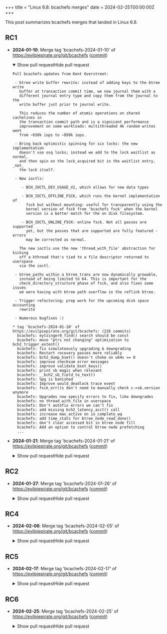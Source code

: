 +++
title = "Linux 6.8: bcachefs merges"
date = 2024-02-25T00:00:00Z
+++

This post summarizes bcachefs merges that landed in Linux 6.8.

## RC1

- **2024-01-10**: Merge tag 'bcachefs-2024-01-10' of https://evilpiepirate.org/git/bcachefs ([commit](https://git.kernel.org/torvalds/c/999a36b52b1b11b2ca0590756e4f8cf21f2d9182))
  <details open>
  <summary><span class="summary-closed-label">Show pull request</span><span class="summary-open-label">Hide pull request</span></summary>

  ```text
  Pull bcachefs updates from Kent Overstreet:
  
   - btree write buffer rewrite: instead of adding keys to the btree write
     buffer at transaction commit time, we now journal them with a
     different journal entry type and copy them from the journal to the
     write buffer just prior to journal write.
  
     This reduces the number of atomic operations on shared cachelines in
     the transaction commit path and is a signicant performance
     improvement on some workloads: multithreaded 4k random writes went
     from ~650k iops to ~850k iops.
  
   - Bring back optimistic spinning for six locks: the new implementation
     doesn't use osq locks; instead we add to the lock waitlist as normal,
     and then spin on the lock_acquired bit in the waitlist entry, _not_
     the lock itself.
  
   - New ioctls:
  
      - BCH_IOCTL_DEV_USAGE_V2, which allows for new data types
  
      - BCH_IOCTL_OFFLINE_FSCK, which runs the kernel implementation of
        fsck but without mounting: useful for transparently using the
        kernel version of fsck from 'bcachefs fsck' when the kernel
        version is a better match for the on disk filesystem.
  
      - BCH_IOCTL_ONLINE_FSCK: online fsck. Not all passes are supported
        yet, but the passes that are supported are fully featured - errors
        may be corrected as normal.
  
     The new ioctls use the new 'thread_with_file' abstraction for kicking
     off a kthread that's tied to a file descriptor returned to userspace
     via the ioctl.
  
   - btree_paths within a btree_trans are now dynamically growable,
     instead of being limited to 64. This is important for the
     check_directory_structure phase of fsck, and also fixes some issues
     we were having with btree path overflow in the reflink btree.
  
   - Trigger refactoring; prep work for the upcoming disk space accounting
     rewrite
  
   - Numerous bugfixes :)
  
  * tag 'bcachefs-2024-01-10' of https://evilpiepirate.org/git/bcachefs: (226 commits)
    bcachefs: eytzinger0_find() search should be const
    bcachefs: move "ptrs not changing" optimization to bch2_trigger_extent()
    bcachefs: fix simulateously upgrading & downgrading
    bcachefs: Restart recovery passes more reliably
    bcachefs: bch2_dump_bset() doesn't choke on u64s == 0
    bcachefs: improve checksum error messages
    bcachefs: improve validate_bset_keys()
    bcachefs: print sb magic when relevant
    bcachefs: __bch2_sb_field_to_text()
    bcachefs: %pg is banished
    bcachefs: Improve would_deadlock trace event
    bcachefs: fsck_err()s don't need to manually check c->sb.version anymore
    bcachefs: Upgrades now specify errors to fix, like downgrades
    bcachefs: no thread_with_file in userspace
    bcachefs: Don't autofix errors we can't fix
    bcachefs: add missing bch2_latency_acct() call
    bcachefs: increase max_active on io_complete_wq
    bcachefs: add time_stats for btree_node_read_done()
    bcachefs: don't clear accessed bit in btree node fill
    bcachefs: Add an option to control btree node prefetching
    ...
  ```
  </details>

- **2024-01-21**: Merge tag 'bcachefs-2024-01-21' of https://evilpiepirate.org/git/bcachefs ([commit](https://git.kernel.org/torvalds/c/35a4474b5c3dd4315f72bd53e87b97f128d9bb3d))
  <details>
  <summary><span class="summary-closed-label">Show pull request</span><span class="summary-open-label">Hide pull request</span></summary>

  ```text
  Pull more bcachefs updates from Kent Overstreet:
   "Some fixes, Some refactoring, some minor features:
  
     - Assorted prep work for disk space accounting rewrite
  
     - BTREE_TRIGGER_ATOMIC: after combining our trigger callbacks, this
       makes our trigger context more explicit
  
     - A few fixes to avoid excessive transaction restarts on
       multithreaded workloads: fstests (in addition to ktest tests) are
       now checking slowpath counters, and that's shaking out a few bugs
  
     - Assorted tracepoint improvements
  
     - Starting to break up bcachefs_format.h and move on disk types so
       they're with the code they belong to; this will make room to start
       documenting the on disk format better.
  
     - A few minor fixes"
  
  * tag 'bcachefs-2024-01-21' of https://evilpiepirate.org/git/bcachefs: (46 commits)
    bcachefs: Improve inode_to_text()
    bcachefs: logged_ops_format.h
    bcachefs: reflink_format.h
    bcachefs; extents_format.h
    bcachefs: ec_format.h
    bcachefs: subvolume_format.h
    bcachefs: snapshot_format.h
    bcachefs: alloc_background_format.h
    bcachefs: xattr_format.h
    bcachefs: dirent_format.h
    bcachefs: inode_format.h
    bcachefs; quota_format.h
    bcachefs: sb-counters_format.h
    bcachefs: counters.c -> sb-counters.c
    bcachefs: comment bch_subvolume
    bcachefs: bch_snapshot::btime
    bcachefs: add missing __GFP_NOWARN
    bcachefs: opts->compression can now also be applied in the background
    bcachefs: Prep work for variable size btree node buffers
    bcachefs: grab s_umount only if snapshotting
    ...
  ```
  </details>

## RC2

- **2024-01-27**: Merge tag 'bcachefs-2024-01-26' of https://evilpiepirate.org/git/bcachefs ([commit](https://git.kernel.org/torvalds/c/064a4a5bfac8bb24af08ec8a4c2664ff61a06f16))
  <details>
  <summary><span class="summary-closed-label">Show pull request</span><span class="summary-open-label">Hide pull request</span></summary>

  ```text
  Pull bcachefs fixes from Kent Overstreet:
  
   - fix for REQ_OP_FLUSH usage; this fixes filesystems going read only
     with -EOPNOTSUPP from the block layer.
  
     (this really should have gone in with the block layer patch causing
     the -EOPNOTSUPP, or should have gone in before).
  
   - fix an allocation in non-sleepable context
  
   - fix one source of srcu lock latency, on devices with terrible discard
     latency
  
   - fix a reattach_inode() issue in fsck
  
  * tag 'bcachefs-2024-01-26' of https://evilpiepirate.org/git/bcachefs:
    bcachefs: __lookup_dirent() works in snapshot, not subvol
    bcachefs: discard path uses unlock_long()
    bcachefs: fix incorrect usage of REQ_OP_FLUSH
    bcachefs: Add gfp flags param to bch2_prt_task_backtrace()
  ```
  </details>

## RC4

- **2024-02-06**: Merge tag 'bcachefs-2024-02-05' of https://evilpiepirate.org/git/bcachefs ([commit](https://git.kernel.org/torvalds/c/99bd3cb0d12e85d5114425353552121ec8f93adc))
  <details>
  <summary><span class="summary-closed-label">Show pull request</span><span class="summary-open-label">Hide pull request</span></summary>

  ```text
  Pull bcachefs fixes from Kent Overstreet:
   "Two serious ones here that we'll want to backport to stable: a fix for
    a race in the thread_with_file code, and another locking fixup in the
    subvolume deletion path"
  
  * tag 'bcachefs-2024-02-05' of https://evilpiepirate.org/git/bcachefs:
    bcachefs: time_stats: Check for last_event == 0 when updating freq stats
    bcachefs: install fd later to avoid race with close
    bcachefs: unlock parent dir if entry is not found in subvolume deletion
    bcachefs: Fix build on parisc by avoiding __multi3()
  ```
  </details>

## RC5

- **2024-02-17**: Merge tag 'bcachefs-2024-02-17' of https://evilpiepirate.org/git/bcachefs ([commit](https://git.kernel.org/torvalds/c/f2667e0c32404a68496891b2d2015825de189b06))
  <details>
  <summary><span class="summary-closed-label">Show pull request</span><span class="summary-open-label">Hide pull request</span></summary>

  ```text
  Pull bcachefs fixes from Kent Overstreet:
   "Mostly pretty trivial, the user visible ones are:
  
     - don't barf when replicas_required > replicas
  
     - fix check_version_upgrade() so it doesn't do something nonsensical
       when we're downgrading"
  
  * tag 'bcachefs-2024-02-17' of https://evilpiepirate.org/git/bcachefs:
    bcachefs: Fix missing va_end()
    bcachefs: Fix check_version_upgrade()
    bcachefs: Clamp replicas_required to replicas
    bcachefs: fix missing endiannes conversion in sb_members
    bcachefs: fix kmemleak in __bch2_read_super error handling path
    bcachefs: Fix missing bch2_err_class() calls
  ```
  </details>

## RC6

- **2024-02-25**: Merge tag 'bcachefs-2024-02-25' of https://evilpiepirate.org/git/bcachefs ([commit](https://git.kernel.org/torvalds/c/e231dbd452a79b9100846c0552fd9077251c042e))
  <details>
  <summary><span class="summary-closed-label">Show pull request</span><span class="summary-open-label">Hide pull request</span></summary>

  ```text
  Pull bcachefs fixes from Kent Overstreet:
   "Some more mostly boring fixes, but some not
  
    User reported ones:
  
     - the BTREE_ITER_FILTER_SNAPSHOTS one fixes a really nasty
       performance bug; user reported an untar initially taking two
       seconds and then ~2 minutes
  
     - kill a __GFP_NOFAIL in the buffered read path; this was a leftover
       from the trickier fix to kill __GFP_NOFAIL in readahead, where we
       can't return errors (and have to silently truncate the read
       ourselves).
  
       bcachefs can't use GFP_NOFAIL for folio state unlike iomap based
       filesystems because our folio state is just barely too big, 2MB
       hugepages cause us to exceed the 2 page threshhold for GFP_NOFAIL.
  
       additionally, the flags argument was just buggy, we weren't
       supplying GFP_KERNEL previously (!)"
  
  * tag 'bcachefs-2024-02-25' of https://evilpiepirate.org/git/bcachefs:
    bcachefs: fix bch2_save_backtrace()
    bcachefs: Fix check_snapshot() memcpy
    bcachefs: Fix bch2_journal_flush_device_pins()
    bcachefs: fix iov_iter count underflow on sub-block dio read
    bcachefs: Fix BTREE_ITER_FILTER_SNAPSHOTS on inodes btree
    bcachefs: Kill __GFP_NOFAIL in buffered read path
    bcachefs: fix backpointer_to_text() when dev does not exist
  ```
  </details>
